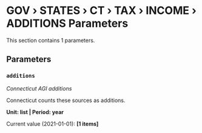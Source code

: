 # GOV › STATES › CT › TAX › INCOME › ADDITIONS Parameters

This section contains 1 parameters.

## Parameters

### `additions`
*Connecticut AGI additions*

Connecticut counts these sources as additions.

**Unit: list | Period: year**

Current value (2021-01-01): **[1 items]**


